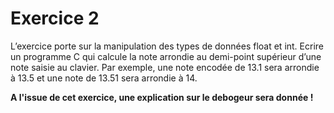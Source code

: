 # Exercice 2

L’exercice porte sur la manipulation des types de données float et int. Ecrire un programme C qui calcule la note arrondie au demi-point supérieur d’une note saisie au clavier. Par exemple, une note encodée de 13.1 sera arrondie à 13.5 et une note de 13.51 sera arrondie à 14.

**A l'issue de cet exercice, une explication sur le debogeur sera donnée !**